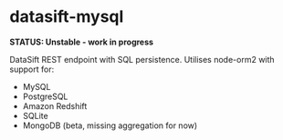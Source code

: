 datasift-mysql
==============

**STATUS: Unstable - work in progress**

DataSift REST endpoint with SQL persistence. Utilises node-orm2 with support for:

* MySQL
* PostgreSQL
* Amazon Redshift
* SQLite
* MongoDB (beta, missing aggregation for now)
